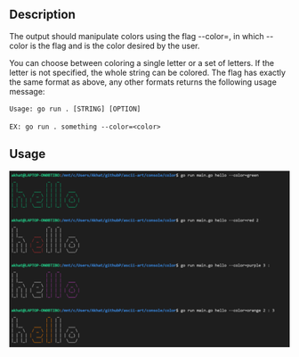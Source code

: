 ## Description
The output should manipulate colors using the flag --color=<color>, in which --color is the flag and <color> is the color desired by the user.

You can choose between coloring a single letter or a set of letters.
If the letter is not specified, the whole string can be colored.
The flag has exactly the same format as above, any other formats returns the following usage message:

    Usage: go run . [STRING] [OPTION]
    
    EX: go run . something --color=<color>

## Usage
 
  ![alt text](ex-color.png "Color")​
